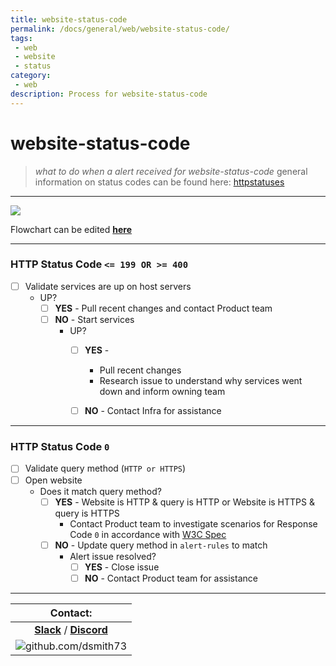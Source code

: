 ```yaml
---
title: website-status-code
permalink: /docs/general/web/website-status-code/
tags: 
 - web
 - website
 - status
category:
 - web
description: Process for website-status-code
---
```


# website-status-code  

> *what to do when a alert received for website-status-code* 
general information on status codes can be found here: [httpstatuses](https://httpstatuses.com)  

---
[![](https://mermaid.ink/img/eyJjb2RlIjoiZ3JhcGggVERcblx0Q3tTdGF0dXMgQ29kZSBSZWNlaXZlZH1cblxuICBDIC0tPnw8PTE5OSBvciA-PTQwMHwgRHtTZXJ2aWNlcyBVUD99XG5cdEMgLS0-fDB8IEZbVmFsaWRhdGUgUXVlcnkgTWV0aG9kXVxuICBGIC0tPkYxe1dlYnNpdGUgJiBRdWVyeSBTYW1lP31cbiAgRCAtLT58Tk98IEQxW1N0YXJ0IFNlcnZpY2VzXVxuXG4gIEQxIC0tPiBEMntSZXNvbHZlZD99XG4gIEQyIC0tPnxZRVN8IEQzW1Jlc2VhcmNoIElzc3VlXVxuICBEMiAtLT58Tk98IEQ0W0NvbnRhY3QgSW5mcmEgZm9yIGFzc2lzdGFuY2VdXG4gIEQgLS0-fFlFU3wgRDVbQ29udGFjdCBQcm9kdWN0IHRlYW0gZm9yIGFzc2lzdGFuY2VdXG4gIFxuICBGMSAtLT58Tk98IEYyW0ZpeCBxdWVyeV1cbiAgRjEgLS0-fFlFU3wgRjNbQ29udGFjdCBQcm9kdWN0IHRlYW1dXG4iLCJtZXJtYWlkIjp7InRoZW1lIjoibmV1dHJhbCJ9LCJ1cGRhdGVFZGl0b3IiOmZhbHNlfQ)](https://mermaid-js.github.io/mermaid-live-editor/#/edit/eyJjb2RlIjoiZ3JhcGggVERcblx0Q3tTdGF0dXMgQ29kZSBSZWNlaXZlZH1cblxuICBDIC0tPnw8PTE5OSBvciA-PTQwMHwgRHtTZXJ2aWNlcyBVUD99XG5cdEMgLS0-fDB8IEZbVmFsaWRhdGUgUXVlcnkgTWV0aG9kXVxuICBGIC0tPkYxe1dlYnNpdGUgJiBRdWVyeSBTYW1lP31cbiAgRCAtLT58Tk98IEQxW1N0YXJ0IFNlcnZpY2VzXVxuXG4gIEQxIC0tPiBEMntSZXNvbHZlZD99XG4gIEQyIC0tPnxZRVN8IEQzW1Jlc2VhcmNoIElzc3VlXVxuICBEMiAtLT58Tk98IEQ0W0NvbnRhY3QgSW5mcmEgZm9yIGFzc2lzdGFuY2VdXG4gIEQgLS0-fFlFU3wgRDVbQ29udGFjdCBQcm9kdWN0IHRlYW0gZm9yIGFzc2lzdGFuY2VdXG4gIFxuICBGMSAtLT58Tk98IEYyW0ZpeCBxdWVyeV1cbiAgRjEgLS0-fFlFU3wgRjNbQ29udGFjdCBQcm9kdWN0IHRlYW1dXG4iLCJtZXJtYWlkIjp7InRoZW1lIjoibmV1dHJhbCJ9LCJ1cGRhdGVFZGl0b3IiOmZhbHNlfQ)  

Flowchart can be edited **[here](https://mermaid-js.github.io/mermaid-live-editor)**  

---

### HTTP Status Code `<= 199 OR >= 400`

- [ ] Validate services are up on host servers    
  * UP?
    - [ ] **YES** - Pull recent changes and contact Product team  
    - [ ] **NO** - Start services
      * UP?
        - [ ] **YES** - 
          * Pull recent changes  
          * Research issue to understand why services went down and inform owning team  
        - [ ] **NO** - Contact Infra for assistance  


---

### HTTP Status Code `0`

- [ ] Validate query method (`HTTP or HTTPS`)  
- [ ] Open website  
  * Does it match query method?
    - [ ] **YES** - Website is HTTP & query is HTTP or Website is HTTPS & query is HTTPS  
      * Contact Product team to investigate scenarios for Response Code `0` in accordance with [W3C Spec](https://fetch.spec.whatwg.org/#concept-network-error)  
    - [ ] **NO** - Update query method in `alert-rules` to match  
      * Alert issue resolved?
        - [ ] **YES** - Close issue   
        - [ ] **NO** - Contact Product team for assistance  

---

| Contact: |
| :---------: |
| **[Slack](https://101101workspace.slack.com/archives/D012ESWSXHQ "dsmith73 on 101101 workspace")**  / **[Discord](https://discord.gg/RmzVNzx)** |
| ![github.com/dsmith73](https://avatars1.githubusercontent.com/u/44279121?s=60&u=7a933a33b51505f9d6435eeffae1c8156a47dc77&v=4 "github.com/dsmith73") |
